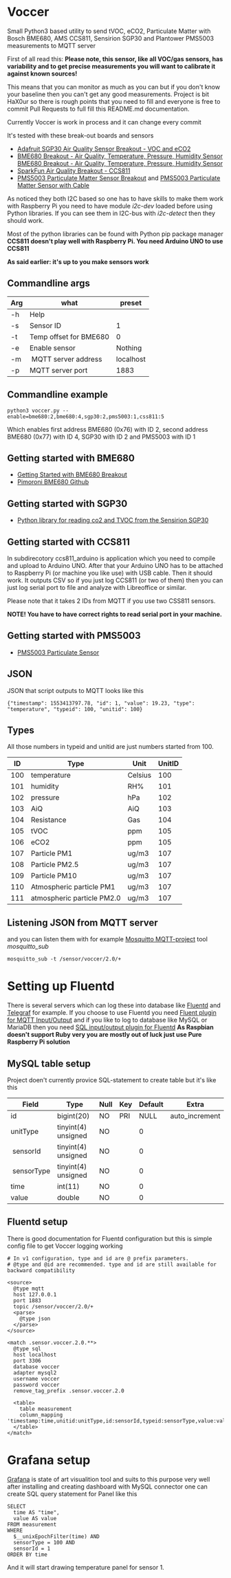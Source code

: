 # Voccer
Small Python3 based utility to send tVOC, eCO2, Particulate Matter with Bosch BME680, AMS CCS811, Sensirion SGP30 and Plantower PMS5003
measurements to MQTT server

First of all read this:
**Please note, this sensor, like all VOC/gas sensors, has variability and to
get precise measurements you will want to calibrate it against known sources!**

This means that you can monitor as much as you can but if you don't know your
baseline then you can't get any good measurements. Project is bit HaX0ur so
there is rough points that you need to fill and everyone is free to commit
Pull Requests to full fill this README.md documentation.

Currently Voccer is work in process and it can change every commit

It's tested with these break-out boards and sensors

 * [Adafruit SGP30 Air Quality Sensor Breakout - VOC and eCO2](https://www.adafruit.com/product/3709)
 * [BME680 Breakout - Air Quality, Temperature, Pressure, Humidity Sensor BME680 Breakout - Air Quality, Temperature, Pressure, Humidity Sensor](https://shop.pimoroni.com/products/bme680-breakout)
 * [SparkFun Air Quality Breakout - CCS811](https://www.sparkfun.com/products/14193)
 * [PMS5003 Particulate Matter Sensor Breakout](https://shop.pimoroni.com/products/particulate-matter-sensor-breakout) and [PMS5003 Particulate Matter Sensor with Cable](https://shop.pimoroni.com/products/pms5003-particulate-matter-sensor-with-cable)

As noticed they both I2C based so one has to have skills to make them work
with Raspberry Pi you need to have module *i2c-dev* loaded before using
Python libraries. If you can see them in I2C-bus with *i2c-detect* then they
should work.

Most of the python libraries can be found with Python pip package manager
**CCS811 doesn't play well with Raspberry Pi. You need Arduino UNO to use CCS811**

**As said earlier: it's up to you make sensors work**

## Commandline args
 | Arg | what                       | preset    |
 |-----|----------------------------|-----------|
 | -h  | Help                       |           |
 | -s  | Sensor ID                  | 1         |
 | -t  | Temp offset for BME680     | 0         |
 | -e  | Enable sensor              | Nothing   |
 | -m  | MQTT server address        | localhost |
 | -p  | MQTT server port           | 1883      |

## Commandline example 
```
python3 voccer.py --enable=bme680:2,bme680:4,sgp30:2,pms5003:1,css811:5
```
Which enables first address BME680 (0x76) with ID 2, second address BME680 (0x77) with ID 4, SGP30 with ID 2
and PMS5003 with ID 1

## Getting started with BME680

 * [Getting Started with BME680 Breakout](https://learn.pimoroni.com/tutorial/sandyj/getting-started-with-bme680-breakout)
 * [Pimoroni BME680 Github](https://learn.pimoroni.com/tutorial/sandyj/getting-started-with-bme680-breakout)

## Getting started with SGP30

 * [Python library for reading co2 and TVOC from the Sensirion SGP30 ](https://pypi.org/project/sgp30/)

## Getting started with CCS811

In subdirecotory ccs811_arduino is application which you need to compile and upload to Arduino UNO.
After that your Arduino UNO has to be attached to Raspberry Pi (or machine you like use) with USB cable.
Then it should work. It outputs CSV so if you just log CCS811 (or two of them) then you can just log
serial port to file and analyze with Libreoffice or similar.

Please note that it takes 2 IDs from MQTT if you use two CSS811 sensors.

**NOTE! You have to have correct rights to read serial port in your machine.**

## Getting started with PMS5003

 * [PMS5003 Particulate Sensor](https://github.com/pimoroni/pms5003-python)

## JSON
JSON that script outputs to MQTT looks like this
```
{"timestamp": 1553413797.78, "id": 1, "value": 19.23, "type": "temperature", "typeid": 100, "unitid": 100}
```

## Types
All those numbers in typeid and unitid are just numbers started from 100.
 
 | ID  | Type                            | Unit    | UnitID |
 |-----|---------------------------------|---------|--------|
 | 100 | temperature                     | Celsius | 100    |
 | 101 | humidity                        | RH%     | 101    |
 | 102 | pressure                        | hPa     | 102    |
 | 103 | AiQ                             | AiQ     | 103    |
 | 104 | Resistance                      | Gas     | 104    |
 | 105 | tVOC                            | ppm     | 105    |
 | 106 | eCO2                            | ppm     | 105    |
 | 107 | Particle PM1                    | ug/m3   | 107    |
 | 108 | Particle PM2.5                  | ug/m3   | 107    |
 | 109 | Particle PM10                   | ug/m3   | 107    |
 | 110 | Atmospheric particle PM1        | ug/m3   | 107    |
 | 111 | atmospheric particle PM2.0      | ug/m3   | 107    |

## Listening JSON from MQTT server
and you can listen them with for example [Mosquitto MQTT-project](http://mosquitto.org/) tool *mosquitto_sub*
```
mosquitto_sub -t /sensor/voccer/2.0/+
```

# Setting up Fluentd
There is several servers which can log these into database like [Fluentd](https://www.fluentd.org/) and
[Telegraf](https://github.com/influxdata/telegraf) for example.
If you choose to use Fluentd you need [Fluent plugin for MQTT Input/Output](https://github.com/toyokazu/fluent-plugin-mqtt-io) and if
you like to log to database like MySQL or MariaDB then you need [SQL input/output plugin for Fluentd](https://github.com/fluent/fluent-plugin-sql)
**As Raspbian doesn't support Ruby very you are mostly out of luck just use Pure Raspberry Pi solution**

## MySQL table setup
Project doen't currently provice SQL-statement to create table but it's like this

| Field      | Type 	           | Null |  Key | Default | Extra          |
|------------|---------------------|------|------|---------|----------------|
| id         | bigint(20)          | NO   | PRI  | NULL    | auto_increment |
| unitType   | tinyint(4) unsigned | NO   |      | 0       |                |	
| sensorId   | tinyint(4) unsigned | NO   |      | 0 	   |                |
| sensorType | tinyint(4) unsigned | NO   |      | 0 	   |                |
| time 	     | int(11)             | NO   |      | 0 	   |                |
| value 	 | double 	           | NO	  |      | 0 	   |                |

## Fluentd setup
There is good documentation for Fluentd configuration but this is simple config file
to get Voccer logging working
```
# In v1 configuration, type and id are @ prefix parameters.
# @type and @id are recommended. type and id are still available for backward compatibility

<source>
  @type mqtt
  host 127.0.0.1
  port 1883
  topic /sensor/voccer/2.0/+
  <parse>
    @type json
  </parse>
</source>

<match .sensor.voccer.2.0.**>
  @type sql
  host localhost
  port 3306
  database voccer
  adapter mysql2
  username voccer
  password voccer
  remove_tag_prefix .sensor.voccer.2.0

  <table>
    table measurement
    column_mapping 'timestamp:time,unitid:unitType,id:sensorId,typeid:sensorType,value:value'
  </table>
</match>
```

# Grafana setup
[Grafana](https://grafana.com/) is state of art visualition tool and suits to this purpose very well
after installing and creating dashboard with MySQL connector one can create SQL query statement for Panel
like this
```
SELECT
  time AS "time",
  value AS value
FROM measurement
WHERE
  $__unixEpochFilter(time) AND
  sensorType = 100 AND
  sensorId = 1
ORDER BY time
```
And it will start drawing temperature panel for sensor 1.